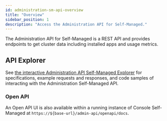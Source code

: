 ```yaml
---
id: administration-sm-api-overview
title: "Overview"
sidebar_position: 1
description: "Access the Administration API for Self-Managed."
---
```


The Administration API for Self-Managed is a REST API and provides endpoints to get cluster data including installed apps and usage metrics.

## API Explorer

See [the interactive Administration API Self-Managed Explorer][administration-api-explorer] for specifications, example requests and responses, and code samples of interacting with the Administration Self-Managed API.

### Open API

An Open API UI is also available within a running instance of Console Self-Managed at `https://${base-url}/admin-api/openapi/docs`.

[administration-api-explorer]: ./specifications/sm-admin-api.info.mdx

